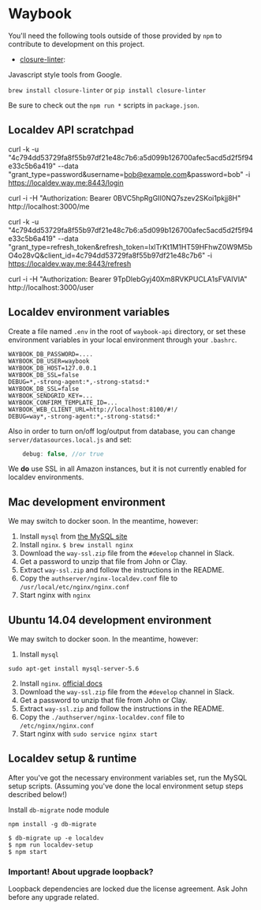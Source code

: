 # Waybook

You'll need the following tools outside of those provided by `npm` to contribute to development on this project.

* [closure-linter](https://developers.google.com/closure/utilities/):

Javascript style tools from Google.

`brew install closure-linter` or `pip install closure-linter`

Be sure to check out the `npm run *` scripts in `package.json`.

## Localdev API scratchpad

curl -k -u "4c794dd53729fa8f55b97df21e48c7b6:a5d099b126700afec5acd5d2f5f94e33c5b6a419" --data "grant_type=password&username=bob@example.com&password=bob" -i https://localdev.way.me:8443/login

curl -i -H "Authorization: Bearer 0BVC5hpRgGII0NQ7szev2SKoi1pkjj8H" http://localhost:3000/me

curl -k -u "4c794dd53729fa8f55b97df21e48c7b6:a5d099b126700afec5acd5d2f5f94e33c5b6a419" --data "grant_type=refresh_token&refresh_token=lxlTrKt1M1HT59HFhwZ0W9M5bO4o28vQ&client_id=4c794dd53729fa8f55b97df21e48c7b6" -i https://localdev.way.me:8443/refresh

curl -i -H "Authorization: Bearer 9TpDlebGyj40Xm8RVKPUCLA1sFVAIVIA" http://localhost:3000/user

## Localdev environment variables

Create a file named `.env` in the root of `waybook-api` directory, or set these
environment variables in your local environment through your `.bashrc`.

```
WAYBOOK_DB_PASSWORD=....
WAYBOOK_DB_USER=waybook
WAYBOOK_DB_HOST=127.0.0.1
WAYBOOK_DB_SSL=false
DEBUG=*,-strong-agent:*,-strong-statsd:*
WAYBOOK_DB_SSL=false
WAYBOOK_SENDGRID_KEY=...
WAYBOOK_CONFIRM_TEMPLATE_ID=...
WAYBOOK_WEB_CLIENT_URL=http://localhost:8100/#!/
DEBUG=way*,-strong-agent:*,-strong-statsd:*
```

Also in order to turn on/off log/output from database, you can change
`server/datasources.local.js` and set:

```js
    debug: false, //or true
```

We **do** use SSL in all Amazon instances, but it is not currently enabled for
localdev environments.

## Mac development environment

We may switch to docker soon. In the meantime, however:

1. Install `mysql` from [the MySQL site](http://dev.mysql.com/downloads/mysql/)
2. Install `nginx`. `$ brew install nginx`
3. Download the `way-ssl.zip` file from the `#develop` channel in Slack.
4. Get a password to unzip that file from John or Clay.
5. Extract `way-ssl.zip` and follow the instructions in the README.
6. Copy the `authserver/nginx-localdev.conf` file to `/usr/local/etc/nginx/nginx.conf`
7. Start nginx with `nginx`

## Ubuntu 14.04 development environment

We may switch to docker soon. In the meantime, however:

1. Install `mysql`

```
sudo apt-get install mysql-server-5.6
```

2. Install `nginx`. [official docs](http://wiki.nginx.org/Install)
3. Download the `way-ssl.zip` file from the `#develop` channel in Slack.
4. Get a password to unzip that file from John or Clay.
5. Extract `way-ssl.zip` and follow the instructions in the README.
6. Copy the `./authserver/nginx-localdev.conf` file to `/etc/nginx/nginx.conf`
7. Start nginx with `sudo service nginx start`

## Localdev setup & runtime

After you've got the necessary environment variables set, run the MySQL setup
scripts. (Assuming you've done the local environment setup steps described
below!)

Install `db-migrate` node module

```
npm install -g db-migrate
```

```shell
$ db-migrate up -e localdev
$ npm run localdev-setup
$ npm start
```


### Important! About upgrade loopback?

Loopback dependencies are locked due the license agreement. Ask John before
any upgrade related.
